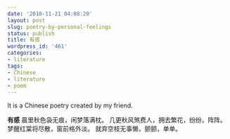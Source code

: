 ```yaml
---
date: '2010-11-21 04:08:20'
layout: post
slug: poetry-by-personal-feelings
status: publish
title: 有感
wordpress_id: '461'
categories:
- literature
tags:
- Chinese
- literature
- poem
---
```


It is a Chinese poetry created by my friend.



**有感**
晨里秋色袅无痕，闲梦落满枕。
几更秋风煞费人，拥去繁花，纷纷，阵阵。
梦醒红棠将尽散，窗前格外淡。
就弃空枝无事懒，颤颤，单单。

